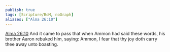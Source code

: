 ```yaml
---
publish: true
tags: [Scripture/BoM, noGraph]
aliases: ["Alma 26:10"]
---
```

[Alma 26:10](https://churchofjesuschrist.org/study/scriptures/bofm/alma/26?lang=eng&id=p10#p10) And it came to pass that when Ammon had said these words, his brother Aaron rebuked him, saying: Ammon, I fear that thy joy doth carry thee away unto boasting.
